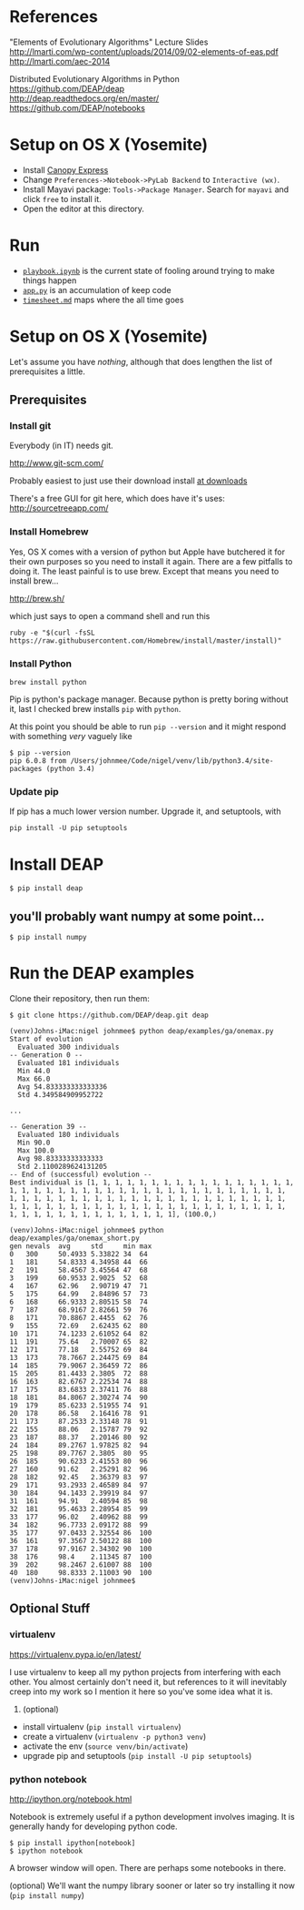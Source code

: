 # References

"Elements of Evolutionary Algorithms" Lecture Slides  
http://lmarti.com/wp-content/uploads/2014/09/02-elements-of-eas.pdf  
http://lmarti.com/aec-2014  

Distributed Evolutionary Algorithms in Python  
https://github.com/DEAP/deap  
http://deap.readthedocs.org/en/master/  
https://github.com/DEAP/notebooks  

# Setup on OS X (Yosemite)

- Install [Canopy Express](https://store.enthought.com/downloads/)
- Change `Preferences->Notebook->PyLab Backend` to `Interactive (wx)`.
- Install Mayavi package: `Tools->Package Manager`. Search for `mayavi` and click `free` to install it.
- Open the editor at this directory.

# Run

- [`playbook.ipynb`](playbook.ipynb) is the current state of fooling around trying to make things happen
- [`app.py`](app.py) is an accumulation of keep code 
- [`timesheet.md`](timesheet.md) maps where the all time goes


# Setup on OS X (Yosemite)

Let's assume you have *nothing*, although that does lengthen the list of prerequisites a little.

## Prerequisites

### Install git

Everybody (in IT) needs git.

http://www.git-scm.com/

Probably easiest to just use their download install [at downloads](http://www.git-scm.com/downloads)

There's a free GUI for git here, which does have it's uses:  
http://sourcetreeapp.com/


### Install Homebrew

Yes, OS X comes with a version of python but Apple have butchered it for their own purposes so you need to install it again. 
There are a few pitfalls to doing it. The least painful is to use brew.  Except that means you need to install brew...

http://brew.sh/

which just says to open a command shell and run this 

```ruby -e "$(curl -fsSL https://raw.githubusercontent.com/Homebrew/install/master/install)"```

### Install Python

```brew install python```

Pip is python's package manager.  Because python is pretty boring without it, last I checked brew installs `pip` with `python`. 

At this point you should be able to run `pip --version` and it might respond with something _very_ vaguely like
```
$ pip --version
pip 6.0.8 from /Users/johnmee/Code/nigel/venv/lib/python3.4/site-packages (python 3.4)
```

### Update pip

If pip has a much lower version number.  Upgrade it, and setuptools, with

`pip install -U pip setuptools`

# Install DEAP

```$ pip install deap```

## you'll probably want numpy at some point...

```$ pip install numpy```


# Run the DEAP examples

Clone their repository, then run them:

```
$ git clone https://github.com/DEAP/deap.git deap
```

```
(venv)Johns-iMac:nigel johnmee$ python deap/examples/ga/onemax.py
Start of evolution
  Evaluated 300 individuals
-- Generation 0 --
  Evaluated 181 individuals
  Min 44.0
  Max 66.0
  Avg 54.833333333333336
  Std 4.349584909952722

...

-- Generation 39 --
  Evaluated 180 individuals
  Min 90.0
  Max 100.0
  Avg 98.83333333333333
  Std 2.1100289624131205
-- End of (successful) evolution --
Best individual is [1, 1, 1, 1, 1, 1, 1, 1, 1, 1, 1, 1, 1, 1, 1, 1, 1, 1, 1, 1, 1, 1, 1, 1, 1, 1, 1, 1, 1, 1, 1, 1, 1, 1, 1, 1, 1, 1, 1, 1, 1, 1, 1, 1, 1, 1, 1, 1, 1, 1, 1, 1, 1, 1, 1, 1, 1, 1, 1, 1, 1, 1, 1, 1, 1, 1, 1, 1, 1, 1, 1, 1, 1, 1, 1, 1, 1, 1, 1, 1, 1, 1, 1, 1, 1, 1, 1, 1, 1, 1, 1, 1, 1, 1, 1, 1, 1, 1, 1, 1], (100.0,) 
```

```
(venv)Johns-iMac:nigel johnmee$ python deap/examples/ga/onemax_short.py
gen	nevals	avg    	std    	min	max
0  	300   	50.4933	5.33822	34 	64
1  	181   	54.8333	4.34958	44 	66
2  	191   	58.4567	3.45564	47 	68
3  	199   	60.9533	2.9025 	52 	68
4  	167   	62.96  	2.90719	47 	71
5  	175   	64.99  	2.84896	57 	73
6  	168   	66.9333	2.80515	58 	74
7  	187   	68.9167	2.82661	59 	76
8  	171   	70.8867	2.4455 	62 	76
9  	155   	72.69  	2.62435	62 	80
10 	171   	74.1233	2.61052	64 	82
11 	191   	75.64  	2.70007	65 	82
12 	171   	77.18  	2.55752	69 	84
13 	173   	78.7667	2.24475	69 	84
14 	185   	79.9067	2.36459	72 	86
15 	205   	81.4433	2.3805 	72 	88
16 	163   	82.6767	2.22534	74 	88
17 	175   	83.6833	2.37411	76 	88
18 	181   	84.8067	2.30274	74 	90
19 	179   	85.6233	2.51955	74 	91
20 	178   	86.58  	2.16416	78 	91
21 	173   	87.2533	2.33148	78 	91
22 	155   	88.06  	2.15787	79 	92
23 	187   	88.37  	2.20146	80 	92
24 	184   	89.2767	1.97825	82 	94
25 	198   	89.7767	2.3805 	80 	95
26 	185   	90.6233	2.41553	80 	96
27 	160   	91.62  	2.25291	82 	96
28 	182   	92.45  	2.36379	83 	97
29 	171   	93.2933	2.46589	84 	97
30 	184   	94.1433	2.39919	84 	97
31 	161   	94.91  	2.40594	85 	98
32 	181   	95.4633	2.28954	85 	99
33 	177   	96.02  	2.40962	88 	99
34 	182   	96.7733	2.09172	88 	99
35 	177   	97.0433	2.32554	86 	100
36 	161   	97.3567	2.50122	88 	100
37 	178   	97.9167	2.34302	90 	100
38 	176   	98.4   	2.11345	87 	100
39 	202   	98.2467	2.61007	88 	100
40 	180   	98.8333	2.11003	90 	100
(venv)Johns-iMac:nigel johnmee$
```

## Optional Stuff

### virtualenv

https://virtualenv.pypa.io/en/latest/

I use virtualenv to keep all my python projects from interfering with each other.
You almost certainly don't need it, but references to it will inevitably creep into my work
so I mention it here so you've some idea what it is.

1. (optional)
  * install virtualenv (`pip install virtualenv`)
  * create a virtualenv (`virtualenv -p python3 venv`)
  * activate the env (`source venv/bin/activate`)
  * upgrade pip and setuptools (`pip install -U pip setuptools`)

### python notebook

http://ipython.org/notebook.html

Notebook is extremely useful if a python development involves imaging.
It is generally handy for developing python code.

```
$ pip install ipython[notebook]
$ ipython notebook
```

A browser window will open. There are perhaps some notebooks in there.

(optional) We'll want the numpy library sooner or later so try installing it now (`pip install numpy`)

